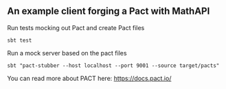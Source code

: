 ## An example client forging a Pact with MathAPI

Run tests mocking out Pact and create Pact files

```sbt test```


Run a mock server based on the pact files

```sbt "pact-stubber --host localhost --port 9001 --source target/pacts"```


You can read more about PACT here: https://docs.pact.io/
